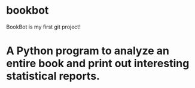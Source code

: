 # bookbot
BookBot is my first git project!

# A Python program to analyze an entire book and print out interesting statistical reports. 
